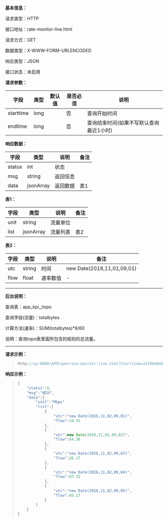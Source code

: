**基本信息：**

请求类型：HTTP

接口地址：rate-monitor-line.html

请求方式：GET

数据类型：X-WWW-FORM-URLENCODED

响应类型：JSON

接口状态：未启用

**请求参数：**

| **字段** | **类型** | **默认值** | **是否必须** | **说明** |
| --- | --- | --- | --- | --- |
| starttime | long |  | 否 | 查询开始时间 |
| endtime | long |  | 否 | 查询结束时间\(如果不写默认查询最近1小时\) |

**响应数据：**

| **字段** | **类型** | **说明** | **备注** |
| --- | --- | --- | --- |
| status | int | 状态 |  |
| msg | string | 返回信息 |  |
| data | jsonArray | 返回数据 | 表1 |

**表1：**

| **字段** | **类型** | **说明** | **备注** |
| --- | --- | --- | --- |
| unit | string | 流量单位 |  |
| list | jsonArray | 流量列表 | 表2 |

**表2：**

| **字段** | **类型** | **说明** | **备注** |
| --- | --- | --- | --- |
| utc | string | 时间 | new Date\(2016,11,01,09,01\) |
| flow | float | 速率数值 | - |

---

**后台说明：**

查询表：app\_kpi\_;topo

查询字段\(流量\)：totalbytes

计算方法\(速率\)：SUM\(totalbytes\)\*8/60

说明：查询topo表里面所包含的规则的总流量。

---

**请求示例：**

> ```js
> http://ip:8080/APM/apm/rate-monitor-line.html?starttime=1478048400&endtime=1478052000
> ```

**响应示例：**

> ```js
> {
>     "status":0,
>     "msg":"成功",
>     "data":{
>         "unit":"Mbps"
>         "list":[
>             {
>                 "utc":"new Date(2016,11,02,09,01)",
>                 "flow":34.35
>             },
>             {
>                 "utc":new Date(2016,11,02,09,02)",
>                 "flow":64.36
>             },
>             {
>                 "utc":"new Date(2016,11,02,09,03)",
>                 "flow":26.17
>             },
>             {
>                 "utc":"new Date(2016,11,02,09,04)",
>                 "flow":87.32
>             },
>             {
>                 "utc":"new Date(2016,11,02,09,05)",
>                 "flow":45.17
>             }
>         ]
>     }
> }
> ```

